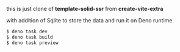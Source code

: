 this is just clone of **template-solid-ssr** from **create-vite-extra**

with addition of Sqlite to store the data and run it on Deno runtime.

```sh
$ deno task dev
$ deno task build
$ deno task preview
```
